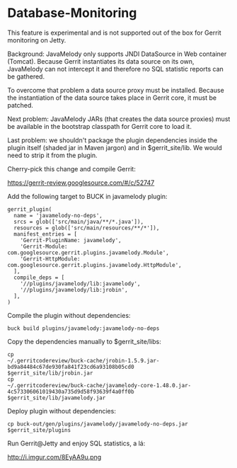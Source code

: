 Database-Monitoring
===================

This feature is experimental and is not supported out of the box for Gerrit
monitoring on Jetty.

Background: JavaMelody only supports JNDI DataSource in Web container (Tomcat).
Because Gerrit instantiates its data source on its own, JavaMelody can not
intercept it and therefore no SQL statistic reports can be gathered.

To overcome that problem a data source proxy must be installed. Because the
instantiation of the data source takes place in Gerrit core, it must be patched.

Next problem: JavaMelody JARs (that creates the data source proxies) must be
available in the bootstrap classpath for Gerrit core to load it.

Last problem: we shouldn't package the plugin dependencies inside the
plugin itself (shaded jar in Maven jargon) and in $gerrit_site/lib. We would
need to strip it from the plugin.

Cherry-pick this change and compile Gerrit:

https://gerrit-review.googlesource.com/#/c/52747

Add the following target to BUCK in javamelody plugin:

```
gerrit_plugin(
  name = 'javamelody-no-deps',
  srcs = glob(['src/main/java/**/*.java']),
  resources = glob(['src/main/resources/**/*']),
  manifest_entries = [
    'Gerrit-PluginName: javamelody',
    'Gerrit-Module: com.googlesource.gerrit.plugins.javamelody.Module',
    'Gerrit-HttpModule: com.googlesource.gerrit.plugins.javamelody.HttpModule',
  ],
  compile_deps = [
    '//plugins/javamelody/lib:javamelody',
    '//plugins/javamelody/lib:jrobin',
  ],
)
```

Compile the plugin without dependencies:

```
buck build plugins/javamelody:javamelody-no-deps
```

Copy the dependencies manually to $gerrit_site/libs:

```
cp
~/.gerritcodereview/buck-cache/jrobin-1.5.9.jar-bd9a84484c67de930fa841f23cd6a93108b05cd0
$gerrit_site/lib/jrobin.jar
cp
~/.gerritcodereview/buck-cache/javamelody-core-1.48.0.jar-4c573306061019430a735d9d58f93639f4a0ff0b
$gerrit_site/lib/javamelody.jar

```

Deploy plugin without dependencies:

```
cp buck-out/gen/plugins/javamelody/javamelody-no-deps.jar $gerrit_site/plugins
```

Run Gerrit@Jetty and enjoy SQL statistics, a lá:

http://i.imgur.com/8EyAA9u.png
